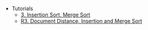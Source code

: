 - Tutorials
  - [3. Insertion Sort, Merge Sort](https://youtu.be/Kg4bqzAqRBM?list=PLUl4u3cNGP61Oq3tWYp6V_F-5jb5L2iHb)
  - [R3. Document Distance, Insertion and Merge Sort](https://youtu.be/4iXLnF3hExw?list=PLUl4u3cNGP61Oq3tWYp6V_F-5jb5L2iHb)

